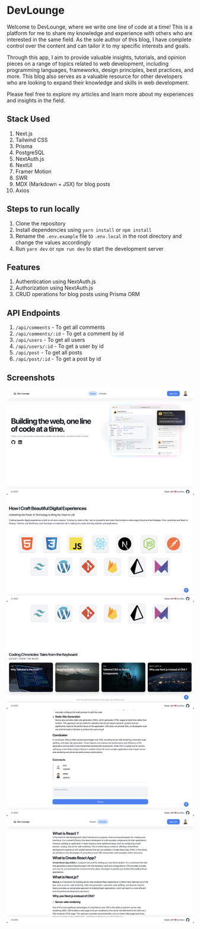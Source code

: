 # DevLounge

Welcome to DevLounge, where we write one line of code at a time! This is a platform for me to share my knowledge and experience with others who are interested in the same field. As the sole author of this blog, I have complete control over the content and can tailor it to my specific interests and goals.

Through this app, I aim to provide valuable insights, tutorials, and opinion pieces on a range of topics related to web development, including programming languages, frameworks, design principles, best practices, and more. This blog also serves as a valuable resource for other developers who are looking to expand their knowledge and skills in web development.

Please feel free to explore my articles and learn more about my experiences and insights in the field.

## Stack Used

1. Next.js
2. Tailwind CSS
3. Prisma
4. PostgreSQL
5. NextAuth.js
6. NextUI
7. Framer Motion
8. SWR
9. MDX (Markdown + JSX) for blog posts
10. Axios

## Steps to run locally

1. Clone the repository
2. Install dependencies using `yarn install` or `npm install`
3. Rename the `.env.example` file to `.env.local` in the root directory and change the values accordingly
4. Run `yarn dev` or `npm run dev` to start the development server

## Features

1. Authentication using NextAuth.js
2. Authorization using NextAuth.js
3. CRUD operations for blog posts using Prisma ORM

## API Endpoints

1. `/api/comments` - To get all comments
2. `/api/comments/:id` - To get a comment by id
3. `/api/users` - To get all users
4. `/api/users/:id` - To get a user by id
5. `/api/post` - To get all posts
6. `/api/post/:id` - To get a post by id

## Screenshots

![Screenshot](/public/screenshots/1.png)
![Screenshot](/public/screenshots/2.png)
![Screenshot](/public/screenshots/3.png)
![Screenshot](/public/screenshots/4.png)
![Screenshot](/public/screenshots/5.png)

